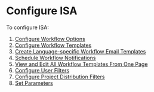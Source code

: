 # Configure ISA

To configure ISA:

1.  [Configure Workflow Options](Configure_Workflow_OptionsISA.htm)
2.  [Configure Workflow Templates](Configure_Workflow_Templates.htm)
3.  [Create Language-specific Workflow Email
    Templates](Create_Language%20specific_Workflow_Email_Templates.htm)
4.  [Schedule Workflow
    Notifications](Schedule_Workflow_Notifications.htm)
5.  [View and Edit All Workflow Templates From One
    Page](View_and_Edit_All_Workflow_Templates_From_One_Page.htm)
6.  [Configure User Filters](Configure_User_Filters_ISA.htm)
7.  [Configure Project Distribution
    Filters](Configure_Project_Distribution_Filters.htm)
8.  [Set Parameters](Set_Parameters_ISA.htm)

